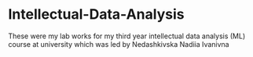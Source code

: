 # Intellectual-Data-Analysis
These were my lab works for my third year intellectual data analysis (ML) course at university which was led by Nedashkivska Nadiia Ivanivna
